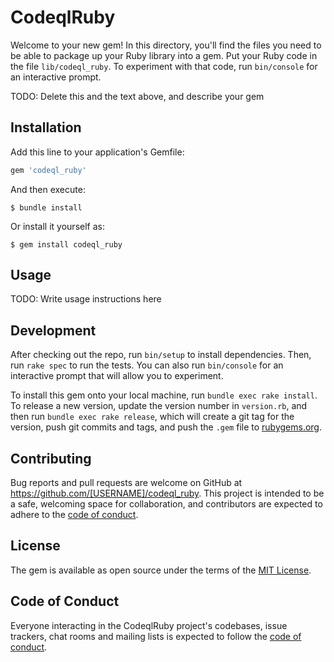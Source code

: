 # CodeqlRuby

Welcome to your new gem! In this directory, you'll find the files you need to be able to package up your Ruby library into a gem. Put your Ruby code in the file `lib/codeql_ruby`. To experiment with that code, run `bin/console` for an interactive prompt.

TODO: Delete this and the text above, and describe your gem

## Installation

Add this line to your application's Gemfile:

```ruby
gem 'codeql_ruby'
```

And then execute:

    $ bundle install

Or install it yourself as:

    $ gem install codeql_ruby

## Usage

TODO: Write usage instructions here

## Development

After checking out the repo, run `bin/setup` to install dependencies. Then, run `rake spec` to run the tests. You can also run `bin/console` for an interactive prompt that will allow you to experiment.

To install this gem onto your local machine, run `bundle exec rake install`. To release a new version, update the version number in `version.rb`, and then run `bundle exec rake release`, which will create a git tag for the version, push git commits and tags, and push the `.gem` file to [rubygems.org](https://rubygems.org).

## Contributing

Bug reports and pull requests are welcome on GitHub at https://github.com/[USERNAME]/codeql_ruby. This project is intended to be a safe, welcoming space for collaboration, and contributors are expected to adhere to the [code of conduct](https://github.com/[USERNAME]/codeql_ruby/blob/master/CODE_OF_CONDUCT.md).


## License

The gem is available as open source under the terms of the [MIT License](https://opensource.org/licenses/MIT).

## Code of Conduct

Everyone interacting in the CodeqlRuby project's codebases, issue trackers, chat rooms and mailing lists is expected to follow the [code of conduct](https://github.com/[USERNAME]/codeql_ruby/blob/master/CODE_OF_CONDUCT.md).
